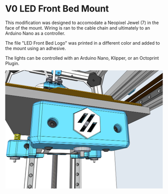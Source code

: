 # V0 LED Front Bed Mount

This modification was designed to accomodate a Neopixel Jewel (7) in the face of the mount. Wiring is ran to the cable chain and ultimately to an Arduino Nano as a controller.

The file "LED Front Bed Logo" was printed in a different color and added to the mount using an adhesive. 

The lights can be controlled with an Arduino Nano, Klipper, or an Octoprint Plugin. 


![LED Front Bed Mount 2](https://github.com/Maverick-3D/VoronUsers/blob/master/printer_mods/Maverick_/V0_LED_Front_Bed_Mount/Images/LED%20Front%20Bed%20Mount%202.PNG)
